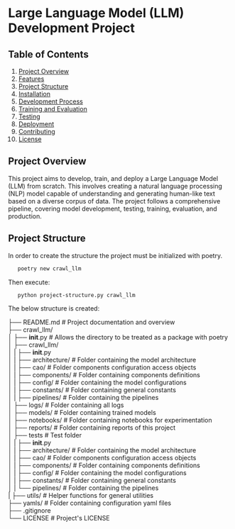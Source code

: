 # Large Language Model (LLM) Development Project

## Table of Contents
1. [Project Overview](#project-overview)
2. [Features](#features)
3. [Project Structure](#project-structure)
4. [Installation](#installation)
5. [Development Process](#development-process)
6. [Training and Evaluation](#training-and-evaluation)
7. [Testing](#testing)
8. [Deployment](#deployment)
9. [Contributing](#contributing)
10. [License](#license)

## Project Overview

This project aims to develop, train, and deploy a Large Language Model (LLM) from scratch. This involves creating a natural language processing (NLP) model capable of understanding and generating human-like text based on a diverse corpus of data. The project follows a comprehensive pipeline, covering model development, testing, training, evaluation, and production.

## Project Structure

In order to create the structure the project must be initialized with poetry.

```bash
   poetry new crawl_llm
   ```

Then execute:
```bash
   python project-structure.py crawl_llm
   ```

The below structure is created:

├── README.md              # Project documentation and overview </br>
├── crawl_llm/ </br>
│   ├── __init__.py        # Allows the directory to be treated as a package with poetry </br>
│   ├── crawl_llm/ </br>
│   |   ├── __init__.py </br>
│   |   ├── architecture/  # Folder containing the model architecture </br>
│   |   ├── cao/           # Folder components configuration access objects </br>
│   |   ├── components/    # Folder containing components definitions </br>
│   |   ├── config/        # Folder containing the model configurations </br>
│   |   ├── constants/     # Folder containing general constants </br>
│   |   ├── pipelines/     # Folder containing the pipelines </br>
│   ├── logs/              # Folder containing all logs </br>
│   ├── models/            # Folder containing trained models </br>
│   ├── notebooks/         # Folder containing notebooks for experimentation </br>
│   ├── reports/           # Folder containing reports of this project </br>
│   ├── tests              # Test folder </br>
│   |   ├── __init__.py </br>
│   |   ├── architecture/  # Folder containing the model architecture </br>
│   |   ├── cao/           # Folder components configuration access objects </br>
│   |   ├── components/    # Folder containing components definitions </br>
│   |   ├── config/        # Folder containing the model configurations </br>
│   |   ├── constants/     # Folder containing general constants </br>
│   |   └── pipelines/     # Folder containing the pipelines </br>
|   ├── utils/             # Helper functions for general utilities </br>
├── yamls/                 # Folder containing configuration yaml files </br>
├── .gitignore </br>
└── LICENSE                # Project's LICENSE </br>

